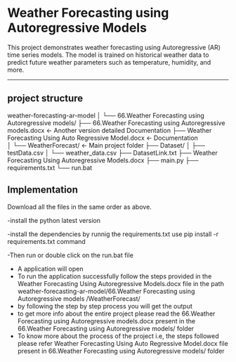 # Weather Forecasting using Autoregressive Models

This project demonstrates weather forecasting using Autoregressive (AR) time series models. The model is trained on historical weather data to predict future weather parameters such as temperature, humidity, and more.

---
## project structure
weather-forecasting-ar-model
│
└── 66.Weather Forecasting using Autoregressive models/
    ├── 66.Weather Forecasting using Autoregressive models.docx       ←  Another version detailed Documentation
    ├── Weather Forecasting Using Auto Regressive Model.docx           ← Documentation                               
│
└── WeatherForecast/                                              ← Main project folder
    ├── Dataset/
    │   ├── testData.csv
    │   └── weather_data.csv
    ├── DatasetLink.txt
    ├── Weather Forecasting Using Autoregressive Models.docx
    ├── main.py
    ├── requirements.txt
    └── run.bat

## Implementation
Download all the files in the same order as above.

-install the python latest version

-install the dependencies by runnig the requirements.txt use pip install -r requirements.txt command

-Then run or double click on the run.bat file 

- A application will open
- To run the application successfully follow the steps provided in the Weather Forecasting Using Autoregressive Models.docx file in the path weather-forecasting-ar-model/66.Weather Forecasting using Autoregressive models
/WeatherForecast/
- by following the step by step process you will get the output
- to get more info about the entire project please read the 66.Weather Forecasting using Autoregressive models.docx present in the 66.Weather Forecasting using Autoregressive models/ folder
- To know more about the process of the project i.e, the steps followed please refer  Weather Forecasting Using Auto Regressive Model.docx file present in 66.Weather Forecasting using Autoregressive models/ folder
